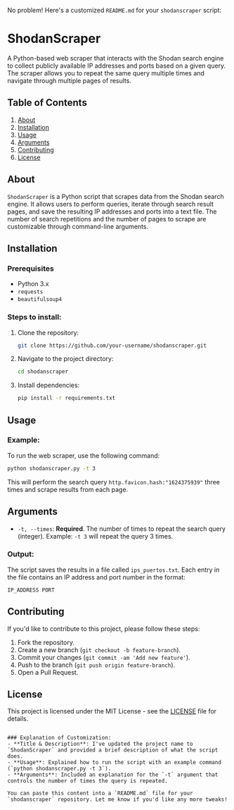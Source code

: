 No problem! Here's a customized `README.md` for your `shodanscraper` script:

# ShodanScraper

A Python-based web scraper that interacts with the Shodan search engine to collect publicly available IP addresses and ports based on a given query. The scraper allows you to repeat the same query multiple times and navigate through multiple pages of results.

## Table of Contents
1. [About](#about)
2. [Installation](#installation)
3. [Usage](#usage)
4. [Arguments](#arguments)
5. [Contributing](#contributing)
6. [License](#license)

## About

`ShodanScraper` is a Python script that scrapes data from the Shodan search engine. It allows users to perform queries, iterate through search result pages, and save the resulting IP addresses and ports into a text file. The number of search repetitions and the number of pages to scrape are customizable through command-line arguments.

## Installation

### Prerequisites
- Python 3.x
- `requests`
- `beautifulsoup4`

### Steps to install:
1. Clone the repository:
   ```bash
   git clone https://github.com/your-username/shodanscraper.git
   ```
2. Navigate to the project directory:
   ```bash
   cd shodanscraper
   ```
3. Install dependencies:
   ```bash
   pip install -r requirements.txt
   ```

## Usage

### Example:
To run the web scraper, use the following command:
```bash
python shodanscraper.py -t 3
```
This will perform the search query `http.favicon.hash:"1624375939"` three times and scrape results from each page.

## Arguments

- `-t, --times`: **Required**. The number of times to repeat the search query (integer). Example: `-t 3` will repeat the query 3 times.

### Output:
The script saves the results in a file called `ips_puertos.txt`. Each entry in the file contains an IP address and port number in the format:

```
IP_ADDRESS PORT
```

## Contributing

If you'd like to contribute to this project, please follow these steps:
1. Fork the repository.
2. Create a new branch (`git checkout -b feature-branch`).
3. Commit your changes (`git commit -am 'Add new feature'`).
4. Push to the branch (`git push origin feature-branch`).
5. Open a Pull Request.

## License

This project is licensed under the MIT License - see the [LICENSE](LICENSE) file for details.
```

### Explanation of Customization:
- **Title & Description**: I've updated the project name to `ShodanScraper` and provided a brief description of what the script does.
- **Usage**: Explained how to run the script with an example command (`python shodanscraper.py -t 3`).
- **Arguments**: Included an explanation for the `-t` argument that controls the number of times the query is repeated.

You can paste this content into a `README.md` file for your `shodanscraper` repository. Let me know if you'd like any more tweaks!
